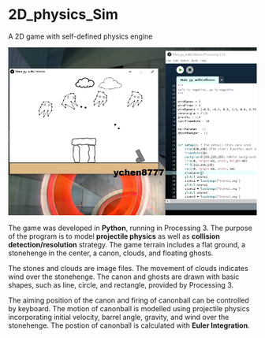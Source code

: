 # 2D_physics_Sim
A 2D game with self-defined physics engine

![Screenshot of game window](Game_Terrain_001.jpg)

The game was developed in **Python**, running in Processing 3. The purpose of the program is to model **projectile physics** as well as **collision detection/resolution** strategy.
The game terrain includes a flat ground, a stonehenge in the center, a canon, clouds, and floating ghosts.

The stones and clouds are image files. The movement of clouds indicates wind over the stonehenge.
The canon and ghosts are drawn with basic shapes, such as line, circle, and rectangle, provided by Processing 3.

The aiming position of the canon and firing of canonball can be controlled by keyboard. The motion of canonball is modelled using projectile physics incorporating initial velocity, barrel angle, gravity, and wind over the stonehenge. The postion of canonball is calculated with **Euler Integration**.





